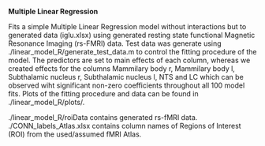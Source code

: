 **Multiple Linear Regression**

Fits a simple Multiple Linear Regression model without interactions but to generated data (iglu.xlsx) using generated resting state functional Magnetic Resonance Imaging (rs-FMRI) data.
Test data was generate using ./linear_model_R/generate_test_data.m to control the fitting procedure of the model.
The predictors are set to main effects of each column, whereas we created effects for the columns Mammilary body r, Mammilary body l, Subthalamic nucleus r, Subthalamic nucleus l, NTS and LC which can be observed wiht significant non-zero coefficients throughout all 100 model fits.
Plots of the fitting procedure and data can be found in ./linear_model_R/plots/.

./linear_model_R/roiData contains generated rs-fMRI data.
./CONN_labels_Atlas.xlsx contains column names of Regions of Interest (ROI) from the used/assumed fMRI Atlas. 

